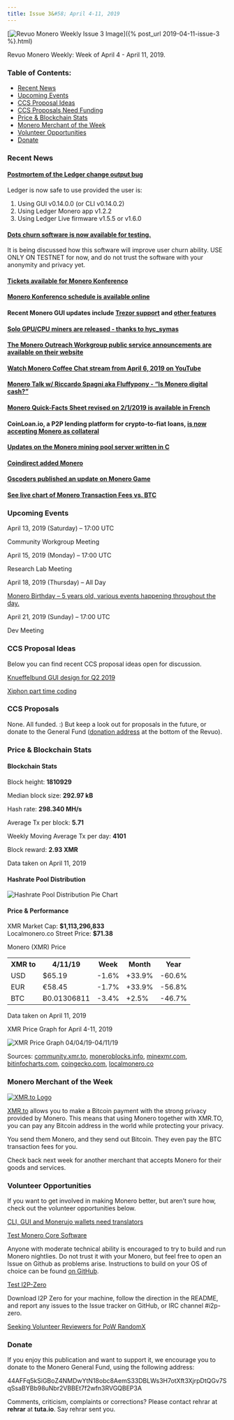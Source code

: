 ```yaml
---
title: Issue 3&#58; April 4-11, 2019
---
```

[<img src="/img/img-issue3.jpg" alt="Revuo Monero Weekly Issue 3 Image">]({% post_url 2019-04-11-issue-3 %}.html)

Revuo Monero Weekly: Week of April 4 - April 11, 2019.
<!--more-->

<h3>Table of Contents:</h3>
<ul class="contents">
    <li><a href="#news">Recent News</a></li>
    <li><a href="#events">Upcoming Events</a></li>
    <li><a href="#ideas">CCS Proposal Ideas</a></li>
    <li><a href="#proposals">CCS Proposals Need Funding</a></li>
    <li><a href="#stats">Price & Blockchain Stats</a></li>
    <li><a href="#merchant">Monero Merchant of the Week</a></li>
    <li><a href="#volunteer">Volunteer Opportunities</a></li>
    <li><a href="#donate">Donate</a></li>
</ul>


<h3 id="news">Recent News</h3>

<div class="newsbyte">
    <h4>
        <a href="https://www.reddit.com/r/Monero/comments/bavnwl/ledger_change_output_bug_post_mortem_with_a_happy/" target="_blank">Postmortem of the Ledger change output bug</a>
    </h4>
    <p>Ledger is now safe to use provided the user is:</p>
    <ol>
        <li>Using GUI v0.14.0.0 (or CLI v0.14.0.2)</li>
        <li>Using Ledger Monero app v1.2.2</li>
        <li>Using Ledger Live firmware v1.5.5 or v1.6.0</li>
    </ol>
</div>

<div class="newsbyte">
    <h4>
        <a href="https://github.com/fraudmarc/dots" target="_blank">Dots churn software is now available for testing.</a>
    </h4>
    <p>It is being discussed how this software will improve user churn ability. USE ONLY ON TESTNET for now, and do not trust the software with your anonymity and privacy yet.</p>
</div>

<div class="newsbyte">
    <h4>
        <a href="https://monerokon.com/registration" target="_blank">Tickets available for Monero Konferenco</a>
    </h4>
</div>

<div class="newsbyte">
    <h4>
        <a href="https://monerokon.com/schedule" target="_blank">Monero Konferenco schedule is available online</a>
    </h4>
</div>

<div class="newsbyte">
    <h4>
        Recent Monero GUI updates include <a href="https://github.com/monero-project/monero-gui/pull/2019" target="_blank">Trezor support</a> and <a href="https://www.reddit.com/r/Monero/comments/ban52m/small_monero_gui_update/" target="_blank">other features</a>
    </h4>
</div>

<div class="newsbyte">
    <h4>
        <a href="https://www.reddit.com/r/Monero/comments/ba6xx0/ethos_of_decentralization_solo_gpucpu_mining_is/" target="_blank">Solo GPU/CPU miners are released - thanks to hyc_symas</a>
    </h4>
</div>

<div class="newsbyte">
    <h4>
        <a href="https://www.monerooutreach.org/monero_best_practices/" target="_blank">The Monero Outreach Workgroup public service announcements are available on their website</a>
    </h4>
</div>

<div class="newsbyte">
    <h4>
        <a href="https://youtu.be/adNi17O791M" target="_blank">Watch Monero Coffee Chat stream from April 6, 2019 on YouTube</a>
    </h4> 
</div>

<div class="newsbyte">
    <h4>
        <a href="https://youtu.be/LFNT_6nqtdA" target="_blank">Monero Talk w/ Riccardo Spagni aka Fluffypony - “Is Monero digital cash?”</a>
    </h4>
</div>
 

<div class="newsbyte">
    <h4><a href="https://www.reddit.com/r/Monero/comments/b9rutj/monero_quickfacts_sheet_revised_212019_french/" target="_blank">Monero Quick-Facts Sheet revised on 2/1/2019 is available in French</a></h4>
</div>

<div class="newsbyte">
    <h4>
        CoinLoan.io, a P2P lending platform for crypto-to-fiat loans, <a href="https://www.reddit.com/r/Monero/comments/bbdcr4/finally_monero_backed_loans/" target="_blank">is now accepting Monero as collateral</a>
    </h4>
</div>

<div class="newsbyte">
    <h4>
    <a href="https://www.reddit.com/r/Monero/comments/bb1bwv/update_announcement_a_monero_mining_pool_server/" target="_blank">Updates on the Monero mining pool server written in C</a>
    </h4>
</div>

<div class="newsbyte">
    <h4>
        <a href="https://twitter.com/coindirectcom/status/1113471728456540166" target="_blank">Coindirect added Monero</a>
    </h4>
</div>

<div class="newsbyte">
    <h4>
        <a href="https://www.reddit.com/r/Monero/comments/baj9v5/update_about_monero_game/" target="_blank">Gscoders published an update on Monero Game</a>
    </h4>
</div>

<div class="newsbyte">
    <h4>
        <a href="https://www.monero.how/monero-transaction-fees" target="_blank">See live chart of Monero Transaction Fees vs. BTC</a>
    </h4>
</div>

<h3 id="events">Upcoming Events</h3>

<div class="event">
    <p class="date">April 13, 2019 (Saturday) – 17:00 UTC</p>
    <p>Community Workgroup Meeting</p>
</div>

<div class="event">
    <p class="date" markdown="1">April 15, 2019 (Monday) – 17:00 UTC</p>
    <p markdown="1">Research Lab Meeting</p>
</div>

<div class="event">
    <p class="date" markdown="1">April 18, 2019 (Thursday) – All Day</p>
    <a href="https://github.com/monero-project/meta/issues/324#issuecomment-482330612"><p markdown="1">Monero Birthday – 5 years old, various events happening throughout the day.</p></a>
</div>

<div class="event">
    <p class="date" markdown="1">April 21, 2019 (Sunday) – 17:00 UTC</p>
    <p markdown="1">Dev Meeting</p>
</div>

<h3 id="ideas">CCS Proposal Ideas</h3>

<p>Below you can find recent CCS proposal ideas open for discussion.</p>

<div class="proposal">
<p><a href="https://repo.getmonero.org/monero-project/ccs-proposals/merge_requests/54" target="_blank">Knueffelbund GUI design for Q2 2019</a></p>
</div>

<div class="proposal">
<p><a href="https://repo.getmonero.org/monero-project/ccs-proposals/merge_requests/55" target="_blank">Xiphon part time coding</a></p>
</div>

<h3 id="proposals">CCS Proposals</h3>

None. All funded. :) But keep a look out for proposals in the future, or donate to the General Fund (<a href="#donate">donation address</a> at the bottom of the Revuo).

<h3 id="stats">Price & Blockchain Stats</h3>

<h4 class="stat">Blockchain Stats</h4>

<div class="bcstats">
    <p>Block height: <b>1810929</b></p>
    <p>Median block size: <b>292.97 kB</b></p>
    <p>Hash rate: <b>298.340 MH/s</b></p>
    <p>Average Tx per block: <b>5.71</b></p>
    <p>Weekly Moving Average Tx per day: <b>4101</b></p>
    <p>Block reward: <b>2.93 XMR</b></p>
</div>
<p class="note">Data taken on April 11, 2019</p>

<h4 class="stat">Hashrate Pool Distribution</h4>
<p><img src="/img/hashrate-pool-distribution-0411.png" alt="Hashrate Pool Distribution Pie Chart"/></p>

<h4 class="stat">Price & Performance</h4>

<div class="price-intro">XMR Market Cap:  <b>$1,113,296,833</b><br>Localmonero.co Street Price: <b>$71.38</b></div>

<p class="table-title">Monero (XMR) Price</p>
<table class="price-table">
  <tr class="row1">
    <th>XMR to</th>
    <th>4/11/19</th>
    <th>Week</th>
    <th>Month</th>
    <th>Year</th>
  </tr>
  <tr>
    <td data-th="XMR to">USD</td>
    <td data-th="04/11/19">$65.19</td>
    <td data-th="Week" class="red">-1.6%</td>
    <td data-th="Month" class="green">+33.9%</td>
    <td data-th="Year" class="red">-60.6%</td>
  </tr>
  <tr class="row3">
    <td data-th="XMR to">EUR</td>
    <td data-th="04/11/19">€58.45</td>
    <td data-th="Week" class="red">-1.7%</td>
    <td data-th="Month" class="green">+33.9%</td>
    <td data-th="Year" class="red">-56.8%</td>
  </tr>
  <tr>
    <td data-th="XMR to">BTC</td>
    <td data-th="04/11/19">Ƀ0.01306811</td>
    <td data-th="Week" class="red">-3.4%</td>
    <td data-th="Month" class="green">+2.5%</td>
    <td data-th="Year" class="red">-46.7%</td>
  </tr>
</table>
<p class="note">Data taken on April 11, 2019</p>

<p class="table-title">XMR Price Graph for April 4-11, 2019</p>

![XMR Price Graph 04/04/19-04/11/19](/img/weekly-chart-0411.png "XMR Price Graph 03/22/19-03/29/19") 

Sources: <a href="https://community.xmr.to/explorer/mainnet/" target="_blank">community.xmr.to</a>, <a href="https://moneroblocks.info/stats/transaction-stats" target="_blank">moneroblocks.info</a>, <a href="https://minexmr.com/pools.html" target="_blank">minexmr.com</a>, <a href="https://bitinfocharts.com/monero/" target="_blank">bitinfocharts.com</a>, <a href="https://www.coingecko.com/" target="_blank">coingecko.com</a>, <a href="https://localmonero.co/" target="_blank">localmonero.co</a>

<h3 id="merchant">Monero Merchant of the Week</h3>

<a href="https://xmr.to/" target="_blank"><img src="/img/xmrto-logo.png" alt="XMR.to Logo" class="merchant-img" id="xmrto"></a>

<a href="https://xmr.to/" target="_blank">XMR.to</a> allows you to make a Bitcoin payment with the strong privacy provided by Monero. This means that using Monero together with XMR.TO, you can pay any Bitcoin address in the world while protecting your privacy.

You send them Monero, and they send out Bitcoin. They even pay the BTC transaction fees for you.

Check back next week for another merchant that accepts Monero for their goods and services.

<h3 id="volunteer">Volunteer Opportunities</h3>

<p>If you want to get involved in making Monero better, but aren’t sure how, check out the volunteer opportunities below.</p>

<p class="date"><a href="https://www.reddit.com/r/Monero/comments/baudu4/localization_workgroup_cli_and_gui_wallet_waiting/" target="_blank">CLI, GUI and Monerujo wallets need translators</a></p>
<p></p>

<p class="date"><a href="https://github.com/monero-project/monero" target="_blank">Test Monero Core Software</a></p>
<p>Anyone with moderate technical ability is encouraged to try to build and run Monero nightlies. Do not trust it with your Monero, but feel free to open an Issue on Github as problems arise. Instructions to build on your OS of choice can be found <a href="https://github.com/monero-project/monero#compiling-monero-from-source" target="_blank">on GitHub</a>. </p>

<p class="date"><a href="https://github.com/i2p-zero/i2p-zero/releases" target="_blank">Test I2P-Zero</a></p>
<p>Download I2P Zero for your machine, follow the direction in the README, and report any issues to the Issue tracker on GitHub, or IRC channel #i2p-zero.</p>

<p><a href="https://www.reddit.com/r/Monero/comments/b5fe5j/psa_seeking_volunteer_reviewers_for_pow_randomx/" target="_blank">Seeking Volunteer Reviewers for PoW RandomX</a></p>

<h3 id="donate">Donate</h3>

<p markdown="1">If you enjoy this publication and want to support it, we encourage you to donate to the Monero General Fund, using the following address:</p>

<p class="address" markdown="1">44AFFq5kSiGBoZ4NMDwYtN18obc8AemS33DBLWs3H7otXft3XjrpDtQGv7SqSsaBYBb98uNbr2VBBEt7f2wfn3RVGQBEP3A</p>

<!--p><a href="monero:44AFFq5kSiGBoZ4NMDwYtN18obc8AemS33DBLWs3H7otXft3XjrpDtQGv7SqSsaBYBb98uNbr2VBBEt7f2wfn3RVGQBEP3A" class="qr"><img src="/img/donate-monero.png"></a></p-->

Comments, criticism, complaints or corrections? Please contact rehrar at **rehrar** at **tuta.io**. Say rehrar sent you.